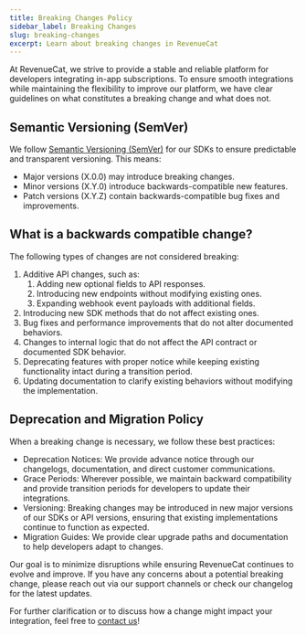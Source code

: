 ```yaml
---
title: Breaking Changes Policy
sidebar_label: Breaking Changes
slug: breaking-changes
excerpt: Learn about breaking changes in RevenueCat
---
```


At RevenueCat, we strive to provide a stable and reliable platform for developers integrating in-app subscriptions. To ensure smooth integrations while maintaining the flexibility to improve our platform, we have clear guidelines on what constitutes a breaking change and what does not.

## Semantic Versioning (SemVer)

We follow [Semantic Versioning (SemVer)](https://semver.org/) for our SDKs to ensure predictable and transparent versioning. This means:

- Major versions (X.0.0) may introduce breaking changes.
- Minor versions (X.Y.0) introduce backwards-compatible new features.
- Patch versions (X.Y.Z) contain backwards-compatible bug fixes and improvements.

## What is a backwards compatible change?

The following types of changes are not considered breaking:

1. Additive API changes, such as:
    1. Adding new optional fields to API responses.
    2. Introducing new endpoints without modifying existing ones.
    3. Expanding webhook event payloads with additional fields.
2. Introducing new SDK methods that do not affect existing ones.
3. Bug fixes and performance improvements that do not alter documented behaviors.
4. Changes to internal logic that do not affect the API contract or documented SDK behavior.
5. Deprecating features with proper notice while keeping existing functionality intact during a transition period.
6. Updating documentation to clarify existing behaviors without modifying the implementation.

## Deprecation and Migration Policy

When a breaking change is necessary, we follow these best practices:

- Deprecation Notices: We provide advance notice through our changelogs, documentation, and direct customer communications.
- Grace Periods: Wherever possible, we maintain backward compatibility and provide transition periods for developers to update their integrations.
- Versioning: Breaking changes may be introduced in new major versions of our SDKs or API versions, ensuring that existing implementations continue to function as expected.
- Migration Guides: We provide clear upgrade paths and documentation to help developers adapt to changes.

Our goal is to minimize disruptions while ensuring RevenueCat continues to evolve and improve. If you have any concerns about a potential breaking change, please reach out via our support channels or check our changelog for the latest updates.

For further clarification or to discuss how a change might impact your integration, feel free to [contact us](https://app.revenuecat.com/settings/support)!


